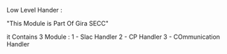 Low Level Hander :

"This Module is Part Of Gira SECC"

it Contains 3 Module :
    1 - Slac Handler 
    2 - CP Handler 
    3 - COmmunication Handler